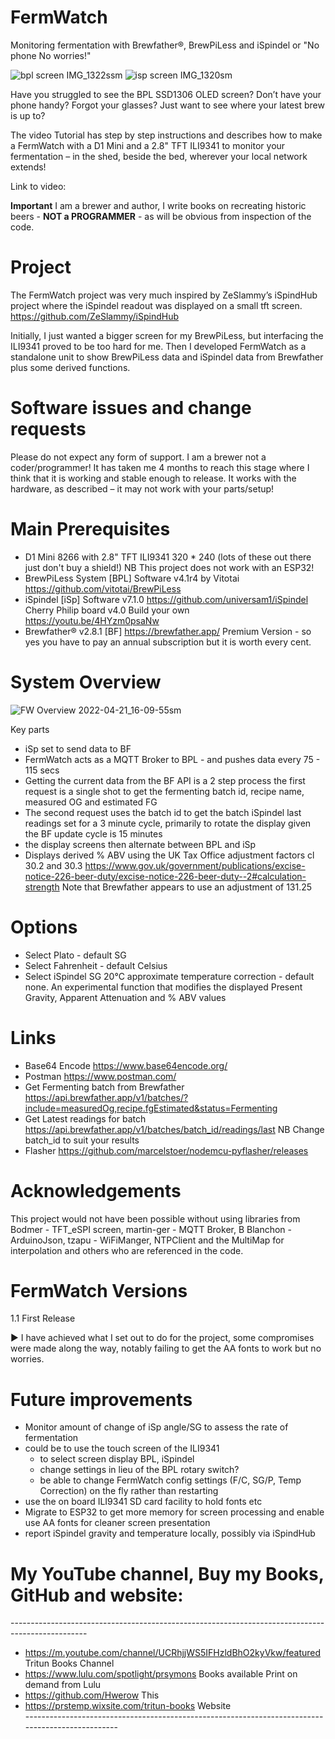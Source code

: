 # FermWatch
Monitoring fermentation with Brewfather®, BrewPiLess and iSpindel or "No phone No worries!"

![bpl screen IMG_1322ssm](https://user-images.githubusercontent.com/38124525/164382814-4af067e7-b47f-446a-a56a-18721918490c.JPG) ![isp screen IMG_1320sm](https://user-images.githubusercontent.com/38124525/164383131-8af7bd72-f092-484e-ae2c-08549dafd988.JPG)

Have you struggled to see the BPL SSD1306 OLED screen?
Don’t have your phone handy?
Forgot your glasses?
Just want to see where your latest brew is up to?

The video Tutorial has step by step instructions and describes how to make a FermWatch with a D1 Mini and a 2.8" TFT ILI9341 to monitor your fermentation – in the shed, beside the bed, wherever your local network extends!

  
Link to video:   

**Important** I am a brewer and author, I write books on recreating historic beers - **NOT a PROGRAMMER** - as will be obvious from inspection of the code.
# Project
The FermWatch project was very much inspired by ZeSlammy’s iSpindHub project where the iSpindel readout was displayed on a small tft screen. https://github.com/ZeSlammy/iSpindHub

Initially, I just wanted a bigger screen for my BrewPiLess, but interfacing the ILI9341 proved to be too hard for me. Then I developed FermWatch as a standalone unit  to show BrewPiLess data and iSpindel data from Brewfather plus some derived functions. 
# Software issues and change requests
Please do not expect any form of support. I am a brewer not a coder/programmer! It has taken me 4 months to reach this stage where I think that it is working and stable enough to release. It works with the hardware, as described – it may not work with your parts/setup! 
# Main Prerequisites
- D1 Mini 8266 with 2.8" TFT ILI9341 320 * 240 (lots of these out there just don't buy a shield!) NB This project does not work with an ESP32!
- BrewPiLess System [BPL] Software v4.1r4 by Vitotai  https://github.com/vitotai/BrewPiLess
- iSpindel [iSp] Software v7.1.0 https://github.com/universam1/iSpindel    Cherry Philip board v4.0 Build your own https://youtu.be/4HYzm0psaNw
- Brewfather® v2.8.1 [BF]  https://brewfather.app/ Premium Version - so yes you have to pay an annual subscription but it is worth every cent.
# System Overview
![FW Overview 2022-04-21_16-09-55sm](https://user-images.githubusercontent.com/38124525/164385886-e3cf825e-5781-480c-b466-e32460241675.png)

Key parts
- iSp set to send data to BF
- FermWatch acts as a MQTT Broker to BPL - and pushes data every 75 - 115 secs
- Getting the current data from the BF API is a 2 step process the first request is a single shot to get the fermenting batch id, recipe name, measured OG and estimated FG
- The second request uses the batch id to get the batch iSpindel last readings  set for a 3 minute cycle, primarily to rotate the display  given the BF update cycle is 15 minutes
- the display screens then alternate between BPL and iSp
- Displays derived % ABV using the UK Tax Office adjustment factors cl 30.2 and 30.3 https://www.gov.uk/government/publications/excise-notice-226-beer-duty/excise-notice-226-beer-duty--2#calculation-strength Note that Brewfather appears to use an adjustment of 131.25
# Options
- Select Plato - default SG
- Select Fahrenheit  - default Celsius
- Select iSpindel SG 20°C approximate temperature correction - default none. 	An experimental function that modifies the displayed Present 	Gravity, Apparent Attenuation and %  	ABV values

# Links
- Base64 Encode  https://www.base64encode.org/ 
- Postman   https://www.postman.com/ 
- Get Fermenting batch from Brewfather  https://api.brewfather.app/v1/batches/?include=measuredOg,recipe.fgEstimated&status=Fermenting
- Get Latest readings for batch https://api.brewfather.app/v1/batches/batch_id/readings/last  NB Change batch_id to suit your results
- Flasher https://github.com/marcelstoer/nodemcu-pyflasher/releases

# Acknowledgements
This project would not have been possible without using libraries from Bodmer - TFT_eSPI screen, martin-ger - MQTT Broker, B Blanchon - ArduinoJson, tzapu - WiFiManger, NTPClient and the MultiMap for interpolation and others who are referenced in the code.

# FermWatch Versions
1.1 First Release

► I have achieved what I set out to do for the project, some compromises were made along the way, notably failing to get the AA fonts to work but no worries.

# Future improvements 
- Monitor amount of change of iSp angle/SG to assess the rate of fermentation
- could be to use the touch screen of the ILI9341 
  - to select screen display  BPL, iSpindel
  - change settings in lieu of the BPL rotary switch?
  - be able to change FermWatch config settings (F/C, SG/P, Temp Correction) on the fly  rather than restarting 
- use the on board ILI9341 SD card facility to hold fonts etc
- Migrate to ESP32 to get more memory for screen processing and enable use  AA fonts for cleaner screen presentation
- report iSpindel gravity and temperature locally, possibly via iSpindHub

# My YouTube channel, Buy my Books, GitHub and website:  
\-------------------------------------------------------------------------------------------------  
- https://m.youtube.com/channel/UCRhjjWS5IFHzldBhO2kyVkw/featured   Tritun Books Channel
- https://www.lulu.com/spotlight/prsymons  Books available Print on demand from Lulu
- https://github.com/Hwerow  This 
- https://prstemp.wixsite.com/tritun-books   Website  
\-------------------------------------------------------------------------------------------------
